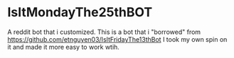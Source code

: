 # IsItMondayThe25thBOT
A reddit bot that i customized.
This is a bot that i "borrowed" from https://github.com/etnguyen03/IsItFridayThe13thBot 
I took my own spin on it and made it more easy to work wtih.
